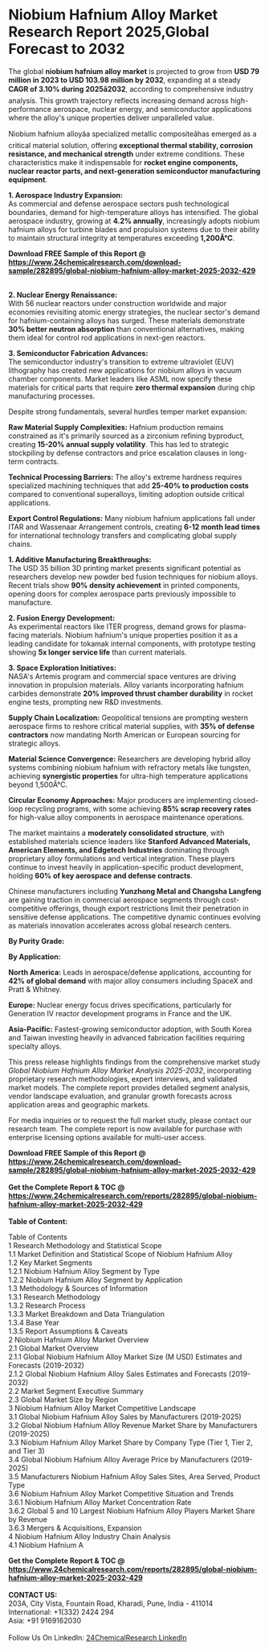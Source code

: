 <h1>Niobium Hafnium Alloy Market Research Report 2025,Global Forecast to 2032</h1><p>The global <strong>niobium hafnium alloy market</strong> is projected to grow from <strong>USD 79 million in 2023 to USD 103.98 million by 2032</strong>, expanding at a steady <strong>CAGR of 3.10% during 2025â2032</strong>, according to comprehensive industry analysis. This growth trajectory reflects increasing demand across high-performance aerospace, nuclear energy, and semiconductor applications where the alloy's unique properties deliver unparalleled value.</p><p>Niobium hafnium alloyâa specialized metallic compositeâhas emerged as a critical material solution, offering <strong>exceptional thermal stability, corrosion resistance, and mechanical strength</strong> under extreme conditions. These characteristics make it indispensable for <strong>rocket engine components, nuclear reactor parts, and next-generation semiconductor manufacturing equipment</strong>.</p><p><strong>1. Aerospace Industry Expansion:</strong><br>
As commercial and defense aerospace sectors push technological boundaries, demand for high-temperature alloys has intensified. The global aerospace industry, growing at <strong>4.2% annually</strong>, increasingly adopts niobium hafnium alloys for turbine blades and propulsion systems due to their ability to maintain structural integrity at temperatures exceeding <strong>1,200Â°C</strong>.</p><div><b>Download FREE Sample of this Report @ 
            <a href="https://www.24chemicalresearch.com/download-sample/282895/global-niobium-hafnium-alloy-market-2025-2032-429">
            https://www.24chemicalresearch.com/download-sample/282895/global-niobium-hafnium-alloy-market-2025-2032-429</a></b></div><br><p><strong>2. Nuclear Energy Renaissance:</strong><br>
With 56 nuclear reactors under construction worldwide and major economies revisiting atomic energy strategies, the nuclear sector's demand for hafnium-containing alloys has surged. These materials demonstrate <strong>30% better neutron absorption</strong> than conventional alternatives, making them ideal for control rod applications in next-gen reactors.</p><p><strong>3. Semiconductor Fabrication Advances:</strong><br>
The semiconductor industry's transition to extreme ultraviolet (EUV) lithography has created new applications for niobium alloys in vacuum chamber components. Market leaders like ASML now specify these materials for critical parts that require <strong>zero thermal expansion</strong> during chip manufacturing processes.</p><p>Despite strong fundamentals, several hurdles temper market expansion:</p><p><strong>Raw Material Supply Complexities:</strong> Hafnium production remains constrained as it's primarily sourced as a zirconium refining byproduct, creating <strong>15-20% annual supply volatility</strong>. This has led to strategic stockpiling by defense contractors and price escalation clauses in long-term contracts.</p><p><strong>Technical Processing Barriers:</strong> The alloy's extreme hardness requires specialized machining techniques that add <strong>25-40% to production costs</strong> compared to conventional superalloys, limiting adoption outside critical applications.</p><p><strong>Export Control Regulations:</strong> Many niobium hafnium applications fall under ITAR and Wassenaar Arrangement controls, creating <strong>6-12 month lead times</strong> for international technology transfers and complicating global supply chains.</p><p><strong>1. Additive Manufacturing Breakthroughs:</strong><br>
The USD 35 billion 3D printing market presents significant potential as researchers develop new powder bed fusion techniques for niobium alloys. Recent trials show <strong>90% density achievement</strong> in printed components, opening doors for complex aerospace parts previously impossible to manufacture.</p><p><strong>2. Fusion Energy Development:</strong><br>
As experimental reactors like ITER progress, demand grows for plasma-facing materials. Niobium hafnium's unique properties position it as a leading candidate for tokamak internal components, with prototype testing showing <strong>5x longer service life</strong> than current materials.</p><p><strong>3. Space Exploration Initiatives:</strong><br>
NASA's Artemis program and commercial space ventures are driving innovation in propulsion materials. Alloy variants incorporating hafnium carbides demonstrate <strong>20% improved thrust chamber durability</strong> in rocket engine tests, prompting new R&amp;D investments.</p><p><strong>Supply Chain Localization:</strong> Geopolitical tensions are prompting western aerospace firms to reshore critical material supplies, with <strong>35% of defense contractors</strong> now mandating North American or European sourcing for strategic alloys.</p><p><strong>Material Science Convergence:</strong> Researchers are developing hybrid alloy systems combining niobium hafnium with refractory metals like tungsten, achieving <strong>synergistic properties</strong> for ultra-high temperature applications beyond 1,500Â°C.</p><p><strong>Circular Economy Approaches:</strong> Major producers are implementing closed-loop recycling programs, with some achieving <strong>85% scrap recovery rates</strong> for high-value alloy components in aerospace maintenance operations.</p><p>The market maintains a <strong>moderately consolidated structure</strong>, with established materials science leaders like <strong>Stanford Advanced Materials, American Elements, and Edgetech Industries</strong> dominating through proprietary alloy formulations and vertical integration. These players continue to invest heavily in application-specific product development, holding <strong>60% of key aerospace and defense contracts</strong>.</p><p>Chinese manufacturers including <strong>Yunzhong Metal and Changsha Langfeng</strong> are gaining traction in commercial aerospace segments through cost-competitive offerings, though export restrictions limit their penetration in sensitive defense applications. The competitive dynamic continues evolving as materials innovation accelerates across global research centers.</p><p><strong>By Purity Grade:</strong></p><p><strong>By Application:</strong></p><p><strong>North America:</strong> Leads in aerospace/defense applications, accounting for <strong>42% of global demand</strong> with major alloy consumers including SpaceX and Pratt &amp; Whitney.</p><p><strong>Europe:</strong> Nuclear energy focus drives specifications, particularly for Generation IV reactor development programs in France and the UK.</p><p><strong>Asia-Pacific:</strong> Fastest-growing semiconductor adoption, with South Korea and Taiwan investing heavily in advanced fabrication facilities requiring specialty alloys.</p><p>This press release highlights findings from the comprehensive market study <em>Global Niobium Hafnium Alloy Market Analysis 2025-2032</em>, incorporating proprietary research methodologies, expert interviews, and validated market models. The complete report provides detailed segment analysis, vendor landscape evaluation, and granular growth forecasts across application areas and geographic markets.</p><p>For media inquiries or to request the full market study, please contact our research team. The complete report is now available for purchase with enterprise licensing options available for multi-user access.</p><div><b>Download FREE Sample of this Report @ 
            <a href="https://www.24chemicalresearch.com/download-sample/282895/global-niobium-hafnium-alloy-market-2025-2032-429">
            https://www.24chemicalresearch.com/download-sample/282895/global-niobium-hafnium-alloy-market-2025-2032-429</a></b></div><br><div><b>Get the Complete Report & TOC @ 
            <a href="https://www.24chemicalresearch.com/reports/282895/global-niobium-hafnium-alloy-market-2025-2032-429">
            https://www.24chemicalresearch.com/reports/282895/global-niobium-hafnium-alloy-market-2025-2032-429</a></b></div><br>
            <b>Table of Content:</b><p>Table of Contents<br />
1 Research Methodology and Statistical Scope<br />
1.1 Market Definition and Statistical Scope of Niobium Hafnium Alloy<br />
1.2 Key Market Segments<br />
1.2.1 Niobium Hafnium Alloy Segment by Type<br />
1.2.2 Niobium Hafnium Alloy Segment by Application<br />
1.3 Methodology & Sources of Information<br />
1.3.1 Research Methodology<br />
1.3.2 Research Process<br />
1.3.3 Market Breakdown and Data Triangulation<br />
1.3.4 Base Year<br />
1.3.5 Report Assumptions & Caveats<br />
2 Niobium Hafnium Alloy Market Overview<br />
2.1 Global Market Overview<br />
2.1.1 Global Niobium Hafnium Alloy Market Size (M USD) Estimates and Forecasts (2019-2032)<br />
2.1.2 Global Niobium Hafnium Alloy Sales Estimates and Forecasts (2019-2032)<br />
2.2 Market Segment Executive Summary<br />
2.3 Global Market Size by Region<br />
3 Niobium Hafnium Alloy Market Competitive Landscape<br />
3.1 Global Niobium Hafnium Alloy Sales by Manufacturers (2019-2025)<br />
3.2 Global Niobium Hafnium Alloy Revenue Market Share by Manufacturers (2019-2025)<br />
3.3 Niobium Hafnium Alloy Market Share by Company Type (Tier 1, Tier 2, and Tier 3)<br />
3.4 Global Niobium Hafnium Alloy Average Price by Manufacturers (2019-2025)<br />
3.5 Manufacturers Niobium Hafnium Alloy Sales Sites, Area Served, Product Type<br />
3.6 Niobium Hafnium Alloy Market Competitive Situation and Trends<br />
3.6.1 Niobium Hafnium Alloy Market Concentration Rate<br />
3.6.2 Global 5 and 10 Largest Niobium Hafnium Alloy Players Market Share by Revenue<br />
3.6.3 Mergers & Acquisitions, Expansion<br />
4 Niobium Hafnium Alloy Industry Chain Analysis<br />
4.1 Niobium Hafnium A</p><div><b>Get the Complete Report & TOC @ 
            <a href="https://www.24chemicalresearch.com/reports/282895/global-niobium-hafnium-alloy-market-2025-2032-429">
            https://www.24chemicalresearch.com/reports/282895/global-niobium-hafnium-alloy-market-2025-2032-429</a></b></div><br><b>CONTACT US:</b><br>
            203A, City Vista, Fountain Road, Kharadi, Pune, India - 411014<br>
            International: +1(332) 2424 294<br>
            Asia: +91 9169162030 <br><br>
            Follow Us On LinkedIn: <a href="https://www.linkedin.com/company/24chemicalresearch/">24ChemicalResearch LinkedIn</a>